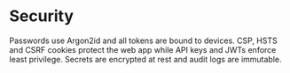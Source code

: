 # Security

Passwords use Argon2id and all tokens are bound to devices. CSP, HSTS and CSRF cookies protect the web app while API keys and JWTs enforce least privilege. Secrets are encrypted at rest and audit logs are immutable.
